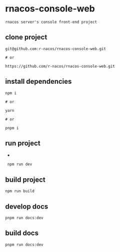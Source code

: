# rnacos-console-web

`rnacos server's console front-end project`

## clone project
```
git@github.com:r-nacos/rnacos-console-web.git

# or

https://github.com/r-nacos/rnacos-console-web.git
```

## install dependencies
```
npm i

# or

yarn

# or 

pnpm i
```

## run project
 - 
 ```
  npm run dev
 ```

 ## build project
 ```
npm run build
 ```

 ## develop docs
```
pnpm run docs:dev
```

 ## build docs
```
pnpm run docs:dev
```